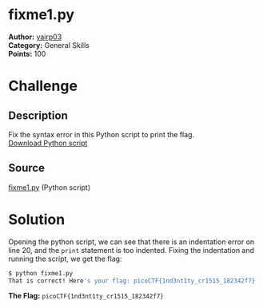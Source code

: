 # fixme1.py

**Author:** [yairp03](https://github.com/yairp03)  
**Category:** General Skills  
**Points:** 100

# Challenge

## Description

Fix the syntax error in this Python script to print the flag.  
[Download Python script](./fixme1.py)

## Source

[fixme1.py](./fixme1.py) (Python script)

# Solution

Opening the python script, we can see that there is an indentation error on line 20, and the `print` statement is too indented. Fixing the indentation and running the script, we get the flag:

```bash
$ python fixme1.py
That is correct! Here's your flag: picoCTF{1nd3nt1ty_cr1515_182342f7}
```

**The Flag:** `picoCTF{1nd3nt1ty_cr1515_182342f7}`
